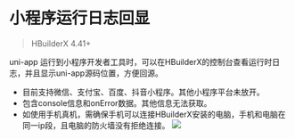 # 小程序运行日志回显
> HBuilderX 4.41+

uni-app 运行到小程序开发者工具时，可以在HBuilderX的控制台查看运行时日志，并且显示uni-app源码位置，方便回源。
- 目前支持微信、支付宝、百度、抖音小程序。其他小程序平台未放开。
- 包含console信息和onError数据。其他信息无法获取。
- 如使用手机真机，需确保手机可以连接HBuilderX安装的电脑，手机和电脑在同一ip段，且电脑的防火墙没有拒绝连接。
![](https://web-ext-storage.dcloud.net.cn/hx/05519546-456A-4B0C-AA0E-23199917F7B8.png)
